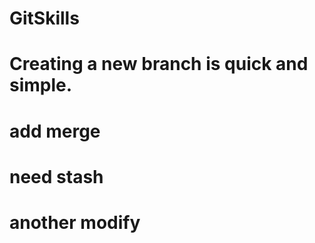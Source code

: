 # GitSkills


# Creating a new branch is quick and simple.

# add merge

# need stash

# another modify

